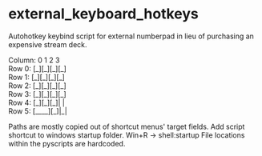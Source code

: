 # external_keyboard_hotkeys
Autohotkey keybind script for external numberpad in lieu of purchasing an expensive stream deck.

Column: 0  1  2  3  
Row 0: \[\_\]\[\_\]\[\_\]\[\_\]   
Row 1: \[\_\]\[\_\]\[\_\]\[\_\]  
Row 2: \[\_\]\[\_\]\[\_\]\[\_\]  
Row 3: \[\_\]\[\_\]\[\_\]\[\_\]  
Row 4: \[\_\]\[\_\]\[\_\]|  |   
Row 5: \[\_\_\_\_\]\[\_\]|\_| 

Paths are mostly copied out of shortcut menus' target fields.
Add script shortcut to windows startup folder. Win+R -> shell:startup
File locations within the pyscripts are hardcoded.
